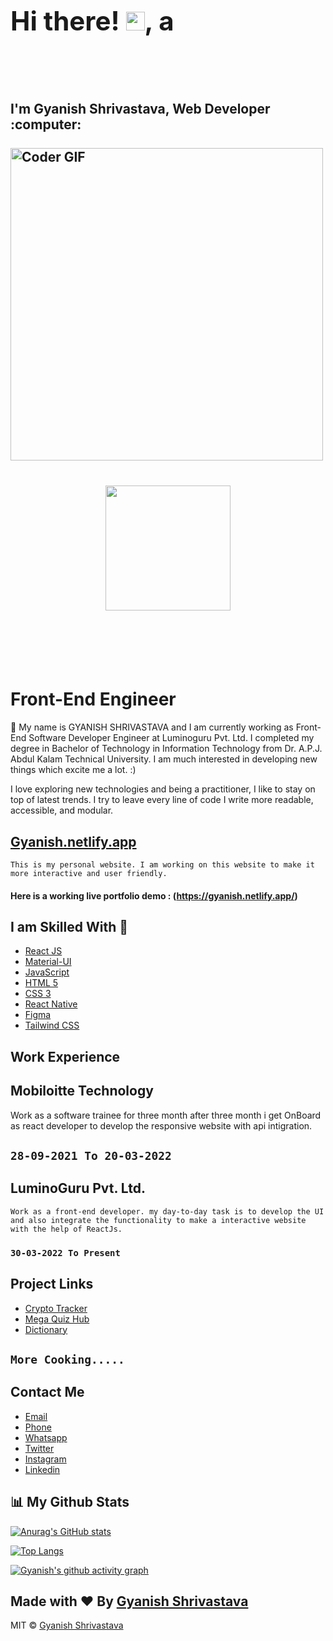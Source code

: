<h2 align="left">
<abc>
<br>
<h1 >Hi there! <img src="https://user-images.githubusercontent.com/42378118/110234147-e3259600-7f4e-11eb-95be-0c4047144dea.gif" width="30">, a</h1><br>
<br>
<br> I'm Gyanish Shrivastava, Web Developer :computer:<br>
<br>
    <img src="https://media.giphy.com/media/SWoSkN6DxTszqIKEqv/giphy.gif" alt="Coder GIF" width="500">

</abc>
</h2>

<h1 align="center"><a href="#"><img width="200" height="200" src="https://i.imgur.com/799y5A3.png"/></a></h1>

<br>
<br>

<br>
<br>

# Front-End Engineer

👋 My name is GYANISH SHRIVASTAVA and I am currently working as Front-End Software Developer Engineer at Luminoguru Pvt. Ltd. I completed my degree in Bachelor of Technology in Information Technology from Dr. A.P.J. Abdul Kalam Technical University. I am much interested in developing new things which excite me a lot. :)

I love exploring new technologies and being a practitioner, I like to stay on top of latest trends. I try to leave every line of code I write more readable, accessible, and modular.

## [Gyanish.netlify.app](https://gyanish.netlify.app/)

    This is my personal website. I am working on this website to make it more interactive and user friendly.

#### Here is a working live portfolio demo : (https://gyanish.netlify.app/)

## I am Skilled With 🚀

- [React JS](https://reactjs.org/)
- [Material-UI](https://v4.mui.com/)
- [JavaScript](https://www.javascript.com/)
- [HTML 5](https://developer.mozilla.org/en-US/docs/Web/HTML)
- [CSS 3](https://developer.mozilla.org/en-US/docs/Web/CSS)
- [React Native](https://reactnative.dev/)
- [Figma](https://www.figma.com/)
- [Tailwind CSS](https://tailwindcss.com/)

## Work Experience

## Mobiloitte Technology

Work as a software trainee for three month after three month i get OnBoard as react developer to develop the responsive website with api intigration.

## `28-09-2021 To 20-03-2022`

## LuminoGuru Pvt. Ltd.

    Work as a front-end developer. my day-to-day task is to develop the UI and also integrate the functionality to make a interactive website with the help of ReactJs.

### `30-03-2022 To Present`

## Project Links

- [Crypto Tracker](https://crypto-tracker-gyanish.netlify.app/)
- [Mega Quiz Hub](https://mega-quiz-hub.netlify.app/)
- [Dictionary](https://gyanish-dictionary.netlify.app/)

## `More Cooking.....`

## Contact Me

- [Email](srivastavagyanish@gmail.com)
- [Phone](7784855635)
- [Whatsapp](https://wa.me/7784855635)
- [Twitter](https://www.twitter.com/srivastavgyani1)
- [Instagram](https://www.instagram.com/gyanishd)
- [Linkedin](https://www.linkedin.com/in/gyanish-shrivastava-153582137)

## 📊 My Github Stats

[![Anurag's GitHub stats](https://github-readme-stats.vercel.app/api?username=gyanish0&hide=prs&count_private=true&show_icons=true&theme=radical)](https://github.com/anuraghazra/github-readme-stats)

[![Top Langs](https://github-readme-stats.vercel.app/api/top-langs/?username=gyanish0&layout=compact)](https://github.com/anuraghazra/github-readme-stats)

[![Gyanish's github activity graph](https://activity-graph.herokuapp.com/graph?username=gyanish0&theme=react-dark)](https://github.com/ashutosh00710/github-readme-activity-graph)

## Made with ♥ By [Gyanish Shrivastava](https://github.com/gyanish0)

<!-- [![Gyanish Shrivastava](https://avatars.githubusercontent.com/u/91131495?v=4)](https://github.com/gyanish0) -->

MIT © [Gyanish Shrivastava ](https://github.com/gyanish0)
